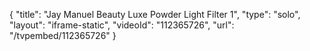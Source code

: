 {
    "title": "Jay Manuel Beauty Luxe Powder  Light Filter 1",
    "type": "solo",
    "layout": "iframe-static",
    "videoId": "112365726",
    "url": "\/tvpembed\/112365726"
}